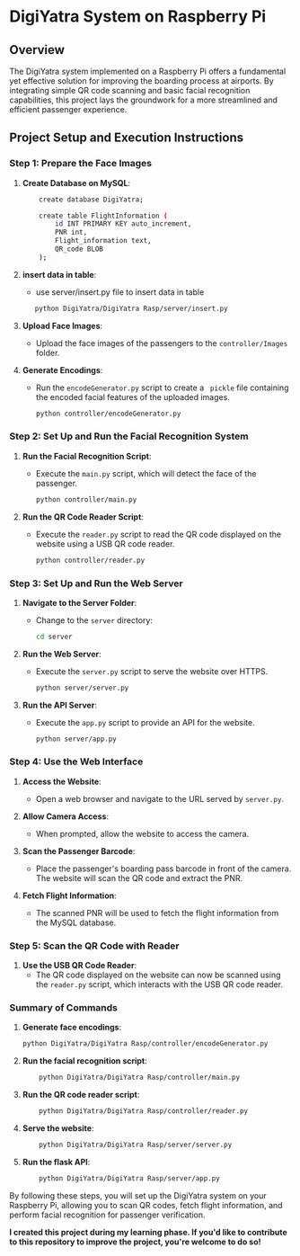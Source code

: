 # DigiYatra System on Raspberry Pi

## Overview

The DigiYatra system implemented on a Raspberry Pi offers a fundamental yet effective solution for improving the boarding process at airports. By integrating simple QR code scanning and basic facial recognition capabilities, this project lays the groundwork for a more streamlined and efficient passenger experience.

## Project Setup and Execution Instructions

### Step 1: Prepare the Face Images

1. **Create Database on MySQL**:
    ```bash
        create database DigiYatra;

        create table FlightInformation (
            id INT PRIMARY KEY auto_increment,
            PNR int,
            Flight_information text,
            QR_code BLOB
        );
    ```

2. **insert data in table**:
    - use server/insert.py file to insert data in table

     ```bash
        python DigiYatra/DigiYatra Rasp/server/insert.py
    ```

1. **Upload Face Images**:
   - Upload the face images of the passengers to the `controller/Images` folder.

2. **Generate Encodings**:
   - Run the `encodeGenerator.py` script to create a ` pickle` file containing the encoded facial features of the uploaded images.
     ```bash
     python controller/encodeGenerator.py
     ```

### Step 2: Set Up and Run the Facial Recognition System

1. **Run the Facial Recognition Script**:
   - Execute the `main.py` script, which will detect the face of the passenger.
     ```bash
     python controller/main.py
     ```

2. **Run the QR Code Reader Script**:
   - Execute the `reader.py` script to read the QR code displayed on the website using a USB QR code reader.
     ```bash
     python controller/reader.py
     ```

### Step 3: Set Up and Run the Web Server

1. **Navigate to the Server Folder**:
   - Change to the `server` directory:
     ```bash
     cd server
     ```

2. **Run the Web Server**:
   - Execute the `server.py` script to serve the website over HTTPS.
     ```bash
     python server/server.py
     ```

3. **Run the API Server**:
   - Execute the `app.py` script to provide an API for the website.
     ```bash
     python server/app.py
     ```

### Step 4: Use the Web Interface

1. **Access the Website**:
   - Open a web browser and navigate to the URL served by `server.py`.

2. **Allow Camera Access**:
   - When prompted, allow the website to access the camera.

3. **Scan the Passenger Barcode**:
   - Place the passenger's boarding pass barcode in front of the camera. The website will scan the QR code and extract the PNR.

4. **Fetch Flight Information**:
   - The scanned PNR will be used to fetch the flight information from the MySQL database.

### Step 5: Scan the QR Code with Reader

1. **Use the USB QR Code Reader**:
   - The QR code displayed on the website can now be scanned using the `reader.py` script, which interacts with the USB QR code reader.

### Summary of Commands

1. **Generate face encodings**:
   ```bash
   python DigiYatra/DigiYatra Rasp/controller/encodeGenerator.py

2. **Run the facial recognition script**:
    ```bash
        python DigiYatra/DigiYatra Rasp/controller/main.py

    ```

3. **Run the QR code reader script**:
    ```bash
        python DigiYatra/DigiYatra Rasp/controller/reader.py
    ```

4. **Serve the website**:
    ```bash
        python DigiYatra/DigiYatra Rasp/server/server.py
    ```
5. **Run the flask API**:
    ```bash
        python DigiYatra/DigiYatra Rasp/server/app.py
    ```

By following these steps, you will set up the DigiYatra system on your Raspberry Pi, allowing you to scan QR codes, fetch flight information, and perform facial recognition for passenger verification.



**I created this project during my learning phase. If you'd like to contribute to this repository to improve the project, you're welcome to do so!**


